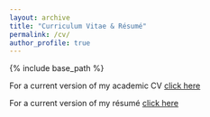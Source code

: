 ```yaml
---
layout: archive
title: "Curriculum Vitae & Résumé"
permalink: /cv/
author_profile: true
---
```


{% include base_path %}

For a current version of my academic CV [click here](https://myonshin.github.io/files/CV.pdf)

For a current version of my résumé [click here](https://myonshin.github.io/files/MJS_Resume_Dec19.pdf)
